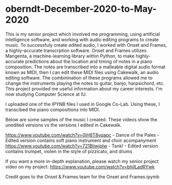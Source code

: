 # oberndt-December-2020-to-May-2020
This is my senior project which involved me programming, using artificial intelligence software, and working with audio editing programs to create music. To successfuly create edited audio, I worked with Onset and Frames, a highly-accurate transcrption software. Onset and Frames utilizes Mangenta, a machine-learning library within Python, to make highly-accurate predictions about the location and timing of notes in a piano composition. The notes are transcribed into a malleable digital audio format known as MIDI, then I can edit these MIDI files using Cakewalk, an audio editing software. The combinination of these programs allowed me to change the instruments playing the notes to guitar, banjo, harpsichord, etc. This project provided me useful information about my career interests. I'm now studying Computer Science at IU.

I uploaded one of the IPYNB files I used in Google Co-Lab. Using these, I transcibed the piano compositions into MIDI.

Below are some samples of the music I created. These videos show the unedited versions vs the versions I edited in Cakewalk. 

https://www.youtube.com/watch?v=0iH6T8yqapc - Dance of the Pales - Edited version contains soft piano instrument and choir acompanyment 
https://www.youtube.com/watch?v=721BiiwjpIw - Tank! - Edited version contains trumpet, violen in the style of pizzicato, and drums

If you want a more in-depth explanation, please watch my senior project video on my project: https://www.youtube.com/watch?v=bhiILadRYwk

Credit goes to the Onset & Frames team for the Onset and Frames.ipymb
